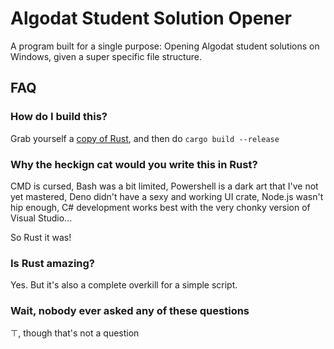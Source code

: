 # Algodat Student Solution Opener

A program built for a single purpose: Opening Algodat student solutions on Windows, given a super specific file structure.

## FAQ

### How do I build this?

Grab yourself a [copy of Rust](https://www.rust-lang.org/learn/get-started), and then do `cargo build --release`

### Why the heckign cat would you write this in Rust?

CMD is cursed, Bash was a bit limited, Powershell is a dark art that I've not yet mastered, Deno didn't have a sexy and working UI crate, Node.js wasn't hip enough, C# development works best with the very chonky version of Visual Studio...

So Rust it was!

### Is Rust amazing?

Yes. But it's also a complete overkill for a simple script.

### Wait, nobody ever asked any of these questions

$\top$, though that's not a question
